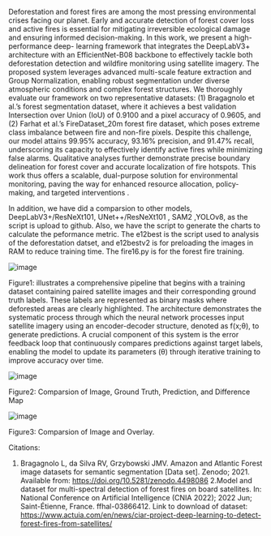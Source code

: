 Deforestation and forest fires are among the most pressing environmental crises facing our planet. Early and accurate detection of forest cover loss and active fires is essential for mitigating irreversible ecological damage and ensuring informed decision-making. In this work, we present a high-performance deep- learning framework that integrates the DeepLabV3+ architecture with an EfficientNet-B08 backbone to effectively tackle both deforestation detection and wildfire monitoring using satellite imagery. The proposed system leverages advanced multi-scale feature extraction and Group Normalization, enabling robust segmentation under diverse atmospheric conditions and complex forest structures. We thoroughly evaluate our framework on two representative datasets: (1) Bragagnolo et al.’s forest segmentation dataset, where it achieves a best validation Intersection over Union (IoU) of 0.9100 and a pixel accuracy of 0.9605, and (2) Farhat et al.’s FireDataset_20m forest fire dataset, which poses extreme class imbalance between fire and non-fire pixels. Despite this challenge, our model attains 99.95% accuracy, 93.16% precision, and 91.47% recall, underscoring its capacity to effectively identify active fires while minimizing false alarms. Qualitative analyses further demonstrate precise boundary delineation for forest cover and accurate localization of fire hotspots. This work thus offers a scalable, dual-purpose solution for environmental monitoring, paving the way for enhanced resource allocation, policy-making, and targeted interventions . 


In addition, we have did a comparsion to other models, DeepLabV3+/ResNeXt101, UNet++/ResNeXt101 , SAM2 ,YOLOv8, as the script is upload to github. Also, we have the script to generate the charts to calculate the peformance metric.
The e12best is the script used to analysis of the deforestation datset, and e12bestv2 is for preloading the images in RAM to reduce training time.
The fire16.py is for the forest fire training.

![image](https://github.com/user-attachments/assets/312999d1-7dee-46e8-8b51-6043e400dab8)

 Figure1: illustrates a comprehensive pipeline that begins with a training dataset containing paired satellite images and their corresponding ground truth labels. These labels are represented as binary masks where deforested areas are clearly highlighted. The architecture demonstrates the systematic process through which the neural network processes input satellite imagery using an encoder-decoder structure, denoted as f(x;θ), to generate predictions. A crucial component of this system is the error feedback loop that continuously compares predictions against target labels, enabling the model to update its parameters (θ) through iterative training to improve accuracy over time.





 


![image](https://github.com/user-attachments/assets/a0bf72bf-c740-41d3-8efa-036de36a13ee)

Figure2: Comparsion of Image, Ground Truth, Prediction, and Difference Map

![image](https://github.com/user-attachments/assets/41098dd6-c755-485c-851d-272de0a3cc04)

Figure3: Comparsion of Image and Overlay.


Citations:
1. Bragagnolo L, da Silva RV, Grzybowski JMV. Amazon and Atlantic Forest image datasets for semantic segmentation [Data set]. Zenodo; 2021. Available from: https://doi.org/10.5281/zenodo.4498086
2.Model and dataset for multi-spectral detection of forest fires on board satellites. In: National Conference on Artificial Intelligence (CNIA 2022); 2022 Jun; Saint-Étienne, France. ffhal-03866412.
Link to download of dataset: https://www.actuia.com/en/news/ciar-project-deep-learning-to-detect-forest-fires-from-satellites/


